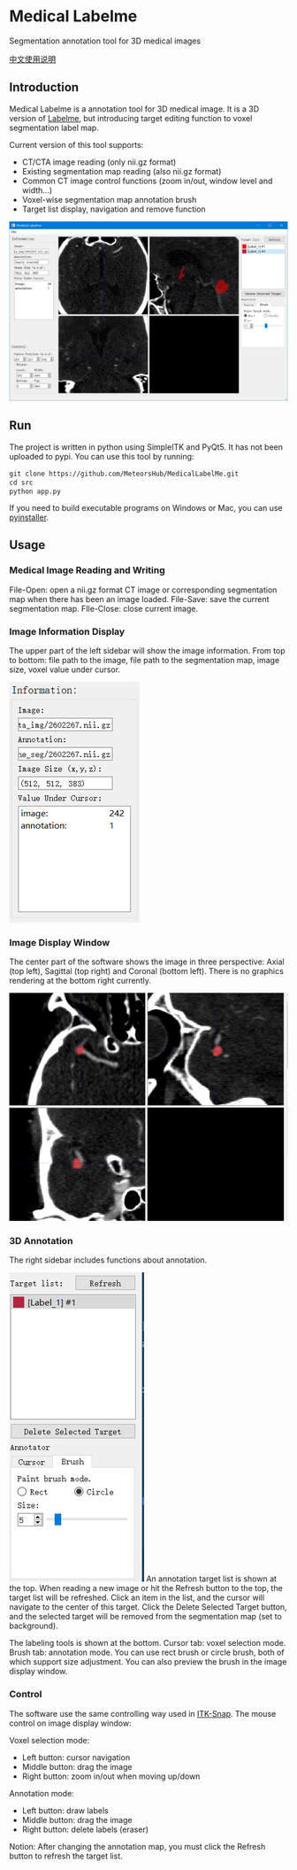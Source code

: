 # Medical Labelme

Segmentation annotation tool for 3D medical images

[中文使用说明](readme_cn.md)

## Introduction

Medical Labelme is a annotation tool for 3D medical image.
It is a 3D version of [Labelme](https://github.com/wkentaro/labelme), 
but introducing target editing function to voxel segmentation label map.

Current version of this tool supports:
* CT/CTA image reading (only nii.gz format)
* Existing segmentation map reading (also nii.gz format)
* Common CT image control functions (zoom in/out, window level and width...)
* Voxel-wise segmentation map annotation brush
* Target list display, navigation and remove function

![UI](artworks/main_window.png)

## Run
The project is written in python using SimpleITK and PyQt5.
It has not been uploaded to pypi.
You can use this tool by running:
```commandline
git clone https://github.com/MeteorsHub/MedicalLabelMe.git
cd src
python app.py
```
If you need to build executable programs on Windows or Mac,
you can use [pyinstaller](https://www.pyinstaller.org).

## Usage

### Medical Image Reading and Writing
File-Open: open a nii.gz format CT image or corresponding segmentation map when there has been an image loaded.
File-Save: save the current segmentation map.
FIle-Close: close current image.

### Image Information Display
The upper part of the left sidebar will show the image information.
From top to bottom:
file path to the image, file path to the segmentation map, image size, voxel value under cursor.

![image information](artworks/information.png)

### Image Display Window
The center part of the software shows the image in three perspective: 
Axial (top left), Sagittal (top right) and Coronal (bottom left).
There is no graphics rendering at the bottom right currently.

![](artworks/display.png)

### 3D Annotation
The right sidebar includes functions about annotation.

![](artworks/annotation.png)
An annotation target list is shown at the top.
When reading a new image or hit the Refresh button to the top, the target list will be refreshed.
Click an item in the list, and the cursor will navigate to the center of this target.
Click the Delete Selected Target button, and the selected target will be removed from the segmentation map (set to background).

The labeling tools is shown at the bottom.
Cursor tab: voxel selection mode.
Brush tab: annotation mode.
You can use rect brush or circle brush, both of which support size adjustment.
You can also preview the brush in the image display window.

### Control
The software use the same controlling way used in [ITK-Snap](http://www.itksnap.org/).
The mouse control on image display window:

Voxel selection mode:
* Left button: cursor navigation
* Middle button: drag the image
* Right button: zoom in/out when moving up/down

Annotation mode:
* Left button: draw labels
* Middle button: drag the image
* Right button: delete labels (eraser)

Notion:
After changing the annotation map, you must click the Refresh button to refresh the target list.

